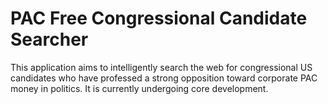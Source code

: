 # PAC Free Congressional Candidate Searcher
This application aims to intelligently search the web for congressional
US candidates who have professed a strong opposition toward corporate PAC
money in politics. It is currently undergoing core development.

